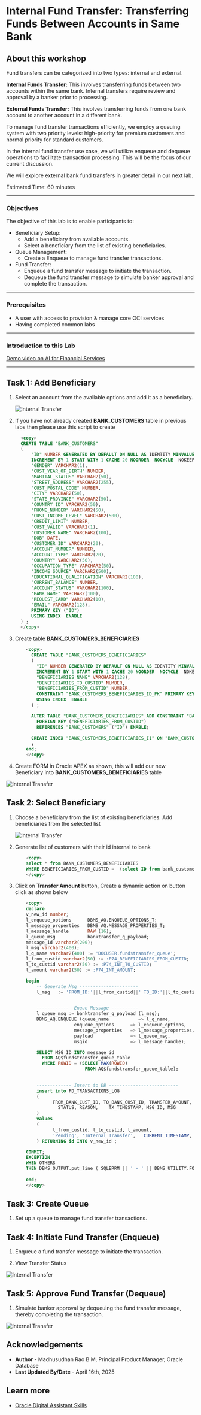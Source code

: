 # Internal Fund Transfer: Transferring Funds Between Accounts in Same Bank

## About this workshop

Fund transfers can be categorized into two types: internal and external.

**Internal Funds Transfer:** This involves transferring funds between two accounts within the same bank. Internal transfers require review and approval by a banker prior to processing.

**External Funds Transfer:** This involves transferring funds from one bank account to another account in a different bank.

To manage fund transfer transactions efficiently, we employ a queuing system with two priority levels: high-priority for premium customers and normal priority for standard customers.

In the internal fund transfer use case, we will utilize enqueue and dequeue operations to facilitate transaction processing. This will be the focus of our current discussion.

We will explore external bank fund transfers in greater detail in our next lab.

Estimated Time: 60 minutes

---

### Objectives

The objective of this lab is to enable participants to:

*   Beneficiary Setup: 
    *   Add a beneficiary from available accounts. 
    *   Select a beneficiary from the list of existing beneficiaries. 
*   Queue Management: 
    *   Create a Enqueue to manage fund transfer transactions. 
*   Fund Transfer: 
    *   Enqueue a fund transfer message to initiate the transaction.
    *   Dequeue the fund transfer message to simulate banker approval and complete the transaction.
 
---

### Prerequisites

* A user with access to provision & manage core OCI services  
* Having completed common labs

--- 
 
### Introduction to this Lab

[Demo video on AI for Financial Services](youtube:Y5PziqsPcCI:large) 

---
 
## Task 1: Add Beneficiary

1. Select an account from the available options and add it as a beneficiary.
 
    ![Internal Transfer](images/internal-transfer-01.png) 

2. If you have not already created **BANK\_CUSTOMERS** table in previous labs then please use this script to create 

      ```sql 
        <copy>
        CREATE TABLE "BANK_CUSTOMERS" 
        (	
            "ID" NUMBER GENERATED BY DEFAULT ON NULL AS IDENTITY MINVALUE 1 MAXVALUE 999999999999 
            INCREMENT BY 1 START WITH 1 CACHE 20 NOORDER  NOCYCLE  NOKEEP  NOSCALE  NOT NULL ENABLE, 
            "GENDER" VARCHAR2(1), 
            "CUST_YEAR_OF_BIRTH" NUMBER, 
            "MARITAL_STATUS" VARCHAR2(50), 
            "STREET_ADDRESS" VARCHAR2(255), 
            "CUST_POSTAL_CODE" NUMBER, 
            "CITY" VARCHAR2(50), 
            "STATE_PROVINCE" VARCHAR2(50), 
            "COUNTRY_ID" VARCHAR2(50), 
            "PHONE_NUMBER" VARCHAR2(50), 
            "CUST_INCOME_LEVEL" VARCHAR2(500), 
            "CREDIT_LIMIT" NUMBER, 
            "CUST_VALID" VARCHAR2(1), 
            "CUSTOMER_NAME" VARCHAR2(100),  
            "DOB" DATE, 
            "CUSTOMER_ID" VARCHAR2(20), 
            "ACCOUNT_NUMBER" NUMBER, 
            "ACCOUNT_TYPE" VARCHAR2(20),  
            "COUNTRY" VARCHAR2(50),  
            "OCCUPATION_TYPE" VARCHAR2(50), 
            "INCOME_SOURCE" VARCHAR2(500), 
            "EDUCATIONAL_QUALIFICATION" VARCHAR2(100), 
            "CURRENT_BALANCE" NUMBER, 
            "ACCOUNT_STATUS" VARCHAR2(100), 
            "BANK_NAME" VARCHAR2(100),  
            "REQUEST_CARD" VARCHAR2(10), 
            "EMAIL" VARCHAR2(128), 
            PRIMARY KEY ("ID")
            USING INDEX  ENABLE
        ) ;
        </copy>
      ``` 
    
3. Create table **BANK\_CUSTOMERS\_BENEFICIARIES**

    ```sql 
        <copy>
          CREATE TABLE "BANK_CUSTOMERS_BENEFICIARIES" 
          (	
            "ID" NUMBER GENERATED BY DEFAULT ON NULL AS IDENTITY MINVALUE 1 MAXVALUE 9999999999 
            INCREMENT BY 1 START WITH 1 CACHE 20 NOORDER  NOCYCLE  NOKEEP  NOSCALE  NOT NULL ENABLE, 
            "BENEFICIARIES_NAME" VARCHAR2(128), 
            "BENEFICIARIES_TO_CUSTID" NUMBER, 
            "BENEFICIARIES_FROM_CUSTID" NUMBER, 
            CONSTRAINT "BANK_CUSTOMERS_BENEFICIARIES_ID_PK" PRIMARY KEY ("ID")
            USING INDEX  ENABLE
          ) ;

          ALTER TABLE "BANK_CUSTOMERS_BENEFICIARIES" ADD CONSTRAINT "BANK_CUSTOMERS_BENEFICIARIES_ID_FK" 
            FOREIGN KEY ("BENEFICIARIES_FROM_CUSTID")
            REFERENCES "BANK_CUSTOMERS" ("ID") ENABLE;

          CREATE INDEX "BANK_CUSTOMERS_BENEFICIARIES_I1" ON "BANK_CUSTOMERS_BENEFICIARIES" ("BENEFICIARIES_FROM_CUSTID") 
          ;
        end;
        </copy>
    ```
3. Create FORM in Oracle APEX as shown, this will add our new Beneficiary into **BANK\_CUSTOMERS\_BENEFICIARIES** table

  ![Internal Transfer](images/bank-form.png)

## Task 2: Select Beneficiary
 
1.  Choose a beneficiary from the list of existing beneficiaries. Add beneficiaries from the selected list

    ![Internal Transfer](images/internal-transfer-02.png)

2. Generate list of customers with their id internal to bank

    ```sql 
        <copy>
        select * from BANK_CUSTOMERS_BENEFICIARIES 
        WHERE BENEFICIARIES_FROM_CUSTID =  (select ID from bank_customers where upper(email) = upper(v('APP_USER')) AND rownum = 1);  
        </copy>
    ```

3. Click on **Transfer Amount** button, Create a dynamic action on button click as shown below

    ```sql 
        <copy>
        declare 
        v_new_id number;
        l_enqueue_options      DBMS_AQ.ENQUEUE_OPTIONS_T;
        l_message_properties   DBMS_AQ.MESSAGE_PROPERTIES_T;
        l_message_handle       RAW (16);
        l_queue_msg            banktransfer_q_payload; 
        message_id varchar2(200); 
        l_msg varchar2(400);  
        l_q_name varchar2(400) := 'DOCUSER.fundstransfer_queue'; 
        l_from_custid varchar2(50) := :P74_BENEFICIARIES_FROM_CUSTID;
        l_to_custid varchar2(50) := :P74_INT_TO_CUSTID;
        l_amount varchar2(50) := :P74_INT_AMOUNT;

        begin
            -- Generate Msg ----------------------
            l_msg   := 'FROM_ID:'||l_from_custid||' TO_ID:'||l_to_custid||' AMOUNT:'||l_amount;  


            ------------  Enque Message ---------- 
            l_queue_msg := banktransfer_q_payload (l_msg); 
            DBMS_AQ.ENQUEUE (queue_name           => l_q_name,
                          enqueue_options      => l_enqueue_options,
                          message_properties   => l_message_properties,
                          payload              => l_queue_msg,
                          msgid                => l_message_handle);

            SELECT MSG_ID INTO message_id
              FROM AQ$fundstransfer_queue_table
              WHERE ROWID = (SELECT MAX(ROWID)
                              FROM AQ$fundstransfer_queue_table); 
          

            ------------- Insert to DB --------------------------
            insert into FD_TRANSACTIONS_LOG 
            (
                  FROM_BANK_CUST_ID, TO_BANK_CUST_ID, TRANSFER_AMOUNT, 
                    STATUS, REASON,    TX_TIMESTAMP, MSG_ID, MSG
            ) 
            values 
            (
                  l_from_custid, l_to_custid, l_amount,
                  'Pending', 'Internal Transfer',   CURRENT_TIMESTAMP, message_id, l_msg
            ) RETURNING id INTO v_new_id ;
 
        COMMIT;
        EXCEPTION 
        WHEN OTHERS
        THEN DBMS_OUTPUT.put_line ( SQLERRM || ' - ' || DBMS_UTILITY.FORMAT_ERROR_BACKTRACE);
  
        end;
        </copy>
    ``` 

## Task 3: Create Queue
 
1.  Set up a queue to manage fund transfer transactions.
    
    

## Task 4: Initiate Fund Transfer (Enqueue)
 
1.  Enqueue a fund transfer message to initiate the transaction.
    
  

2. View Transfer Status

  ![Internal Transfer](images/internal-transfer-03.png)

## Task 5: Approve Fund Transfer (Dequeue)
 
1.  Simulate banker approval by dequeuing the fund transfer message, thereby completing the transaction.
   
   ![Internal Transfer](images/internal-transfer-04.png) 
 
## Acknowledgements

* **Author** - Madhusudhan Rao B M, Principal Product Manager, Oracle Database
* **Last Updated By/Date** - April 16th, 2025

## Learn more
 
* [Oracle Digital Assistant Skills](https://docs.oracle.com/en/cloud/paas/digital-assistant/use-chatbot/create-configure-and-version-skills1.html)
